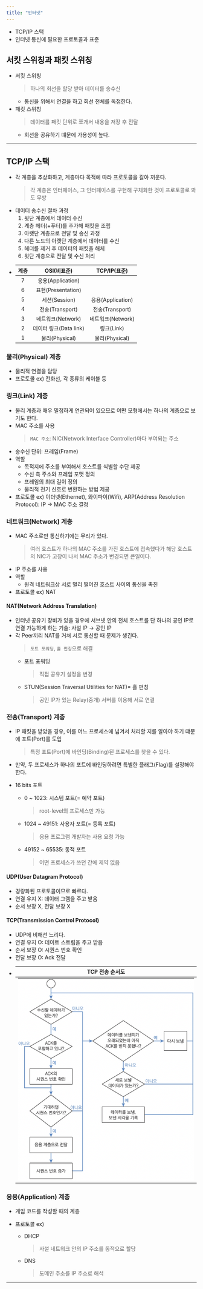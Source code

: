 ```yaml
---
title: "인터넷"
---
```


- TCP/IP 스택
- 인터넷 통신에 필요한 프로토콜과 표준

## 서킷 스위칭과 패킷 스위칭

- 서킷 스위칭
  > 하나의 회선을 할당 받아 데이터를 송수신
  - 통신을 위해서 연결을 하고 회선 전체를 독점한다.
- 패킷 스위칭
  > 데이터를 패킷 단위로 쪼개서 내용을 저장 후 전달
  - 회선을 공유하기 떄문에 가용성이 높다.

---

## TCP/IP 스택

- 각 계층을 추상화하고, 계층마다 목적에 따라 프로토콜을 갈아 끼운다.
  > 각 계층은 인터페이스, 그 인터페이스를 구현해 구체화한 것이 프로토콜로 봐도 무방
- 데이터 송수신 절차 과정
  1. 윗단 계층에서 데이터 수신
  2. 계층 헤더(+푸터)를 추가해 패킷을 조립
  3. 아랫단 계층으로 전달 및 송신 과정
  4. 다른 노드의 아랫단 계층에서 데이터를 수신
  5. 헤더를 제거 후 데이터의 패킷을 해체
  6. 윗단 계층으로 전달 및 수신 처리
- | 계층 |      OSI(비표준)       |   TCP/IP(표준)    |
  | :--: | :--------------------: | :---------------: |
  |  7   |   응용(Application)    |                   |
  |  6   |   표현(Presentation)   |                   |
  |  5   |     세션(Session)      | 응용(Application) |
  |  4   |    전송(Transport)     |  전송(Transport)  |
  |  3   |   네트워크(Network)    | 네트워크(Network) |
  |  2   | 데이터 링크(Data link) |    링크(Link)     |
  |  1   |     물리(Physical)     |  물리(Physical)   |

### 물리(Physical) 계층

- 물리적 연결을 담당
- 프로토콜 ex) 전화선, 각 종류의 케이블 등

### 링크(Link) 계층

- 물리 계층과 매우 밀접하게 연관되어 있으므로 어떤 모형에서는 하나의 계층으로 보기도 한다.
- MAC 주소를 사용
  > `MAC 주소`: NIC(Network Interface Controller)마다 부여되는 주소
- 송수신 단위: 프레임(Frame)
- 역할
  - 목적지에 주소를 부여해서 호스트를 식별할 수단 제공
  - 수신 측 주소와 프레임 포맷 정의
  - 프레임의 최대 길이 정의
  - 물리적 전기 신호로 변환하는 방법 제공
- 프로토콜 ex) 이더넷(Ethernet), 와이파이(Wifi), ARP(Address Resolution Protocol): IP -> MAC 주소 결정

### 네트워크(Network) 계층

- MAC 주소로만 통신하기에는 무리가 있다.
  > 여러 호스트가 하나의 MAC 주소를 가진 호스트에 접속했다가 해당 호스트의 NIC가 고장이 나서 MAC 주소가 변경되면 큰일이다.
- IP 주소를 사용
- 역할
  - 원격 네트워크상 서로 멀리 떨어진 호스트 사이의 통신을 촉진
- 프로토콜 ex) NAT

#### NAT(Network Address Translation)

- 인터넷 공유기 장비가 있을 경우에 서브넷 안의 전체 호스트를 단 하나의 공인 IP로 연결 가능하게 하는 기술: 사설 IP -> 공인 IP
- 각 Peer끼리 NAT를 거쳐 서로 통신할 때 문제가 생긴다.
  > `포트 포워딩`, `홀 펀칭`으로 해결
  - 포트 포워딩
    > 직접 공유기 설정을 변경
  - STUN(Session Traversal Utilities for NAT)= 홀 펀칭
    > 공인 IP가 있는 Relay(중개) 서버를 이용해 서로 연결

### 전송(Transport) 계층

- IP 패킷을 받았을 경우, 이를 어느 프로세스에 넘겨서 처리할 지를 알아야 하기 떄문에 포트(Port)를 도입
  > 특정 포트(Port)에 바인딩(Binding)된 프로세스를 찾을 수 있다.
- 만약, 두 프로세스가 하나의 포트에 바인딩하려면 특별한 플래그(Flag)를 설정해야 한다.
- 16 bits 포트

  - 0 ~ 1023: 시스템 포트(= 예약 포트)
    > root-level의 프로세스만 가능
  - 1024 ~ 49151: 사용자 포트(= 등록 포트)
    > 응용 프로그램 개발자는 사용 요청 가능
  - 49152 ~ 65535: 동적 포트
    > 어떤 프로세스가 쓰던 간에 제약 없음

#### UDP(User Datagram Protocol)

- 경량화된 프로토콜이므로 빠르다.
- 연결 유지 X: 데이터 그램을 주고 받음
- 순서 보장 X, 전달 보장 X

#### TCP(Transmission Control Protocol)

- UDP에 비해선 느리다.
- 연결 유지 O: 데이트 스트림을 주고 받음
- 순서 보장 O: 시퀀스 번호 확인
- 전달 보장 O: Ack 전달
- |                   TCP 전송 순서도                    |
  | :--------------------------------------------------: |
  | ![tcp-sequential](./res/internet/tcp-sequential.png) |

### 응용(Application) 계층

- 게임 코드를 작성할 때의 계층

- 프로토콜 ex)
  - DHCP
    > 사설 네트워크 안의 IP 주소를 동적으로 할당
  - DNS
    > 도메인 주소를 IP 주소로 해석

---
